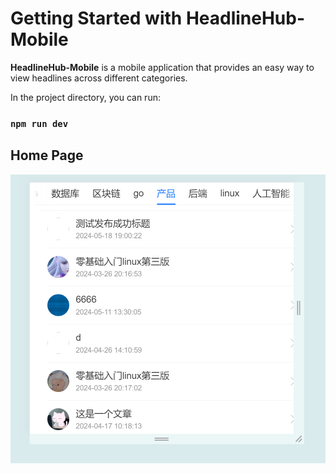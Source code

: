 # Getting Started with HeadlineHub-Mobile
**HeadlineHub-Mobile** is a mobile application that provides an easy way to view headlines across different categories.


In the project directory, you can run:

### `npm run dev`


## Home Page
![alt text](image.png)





